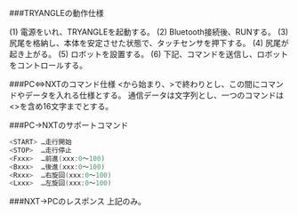 ###TRYANGLEの動作仕様

(1) 電源をいれ、TRYANGLEを起動する。
(2) Bluetooth接続後、RUNする。
(3) 尻尾を格納し、本体を安定させた状態で、タッチセンサを押下する。
(4) 尻尾が起き上がる。
(5) ロボットを設置する。
(6) 下記、コマンドを送信し、ロボットをコントロールする。

###PC⇔NXTのコマンド仕様
<から始まり、>で終わりとし、この間にコマンドやデータを入れる仕様とする。
通信データは文字列とし、一つのコマンドは<>を含め16文字までとする。

###PC→NXTのサポートコマンド
```c++
<START>	…走行開始
<STOP>	…走行停止
<Fxxx>	…前進(xxx:0～100)
<Bxxx>	…後進(xxx:0～100)
<Rxxx>	…右旋回(xxx:0～100)
<Lxxx>	…左旋回(xxx:0～100)
```
###NXT→PCのレスポンス
<OK>
上記のみ。
